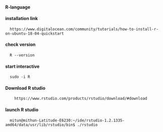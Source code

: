 #### R-language

#### installation link

      https://www.digitalocean.com/community/tutorials/how-to-install-r-on-ubuntu-18-04-quickstart
      
      
#### check version

      R --version
      
#### start interactive 

      sudo -i R


#### Download R studio

        https://www.rstudio.com/products/rstudio/download/#download


#### launch R studio

      mitun@mithun-Latitude-E6230:~/ide/rstudio-1.2.1335-amd64/data/usr/lib/rstudio/bin$ ./rstudio
